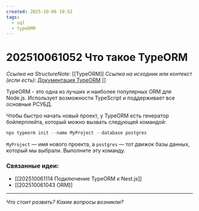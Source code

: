 ```yaml
---
created: 2025-10-06 10:52
tags:
  - sql
  - typeORM
---
```

# 202510061052 Что такое TypeORM

*Ссылка на StructureNote:* [[TypeORM]]
*Ссылка на исходник или контекст (если есть):* [Документация TypeORM](https://typeorm.io/) []

TypeORM - это одна из лучших и наиболее популярных ORM для Node.js.  Использует возможности TypeScript и поддерживает все основные РСУБД.

Чтобы быстро начать новый проект, у TypeORM есть генератор бойлерплейта, который можно вызвать следующей командой:

```ts
npx typeorm init --name MyProject --database postgres
```

`MyProject` — имя нового проекта, а `postgres` — тот движок базы данных, который мы выбрали. Выполните эту команду.

### Связанные идеи:

* [[202510061114 Подключение TypeORM к Nest.js]]
* [[202510061043 ORM]]
---

*Что стоит развить? Какие вопросы возникли?*

